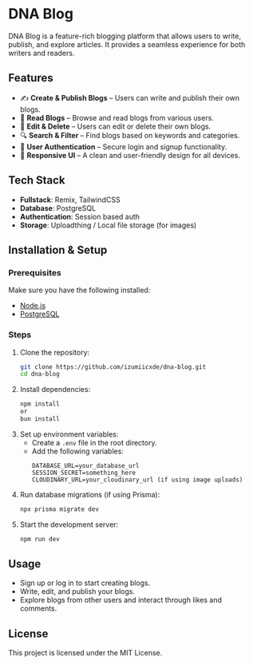 # DNA Blog

DNA Blog is a feature-rich blogging platform that allows users to write, publish, and explore articles. It provides a seamless experience for both writers and readers.

## Features

- ✍️ **Create & Publish Blogs** – Users can write and publish their own blogs.
- 📖 **Read Blogs** – Browse and read blogs from various users.
- 📝 **Edit & Delete** – Users can edit or delete their own blogs.
- 🔍 **Search & Filter** – Find blogs based on keywords and categories.
- 🔐 **User Authentication** – Secure login and signup functionality.
- 🎨 **Responsive UI** – A clean and user-friendly design for all devices.

## Tech Stack

- **Fullstack**: Remix, TailwindCSS
- **Database**: PostgreSQL
- **Authentication**: Session based auth
- **Storage**: Uploadthing / Local file storage (for images)

## Installation & Setup

### Prerequisites

Make sure you have the following installed:

- [Node.js](https://nodejs.org/)
- [PostgreSQL](https://www.postgresql.org/)

### Steps

1. Clone the repository:
   ```sh
   git clone https://github.com/izumiicxde/dna-blog.git
   cd dna-blog
   ```
2. Install dependencies:
   ```sh
   npm install
   or
   bun install
   ```
3. Set up environment variables:
   - Create a `.env` file in the root directory.
   - Add the following variables:
     ```env
     DATABASE_URL=your_database_url
     SESSION_SECRET=something_here
     CLOUDINARY_URL=your_cloudinary_url (if using image uploads)
     ```
4. Run database migrations (if using Prisma):
   ```sh
   npx prisma migrate dev
   ```
5. Start the development server:
   ```sh
   npm run dev
   ```

## Usage

- Sign up or log in to start creating blogs.
- Write, edit, and publish your blogs.
- Explore blogs from other users and interact through likes and comments.

## License

This project is licensed under the MIT License.
